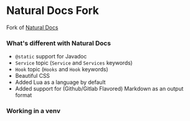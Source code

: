 Natural Docs Fork
=================

Fork of [Natural Docs](http://www.naturaldocs.org/)


### What's different with Natural Docs

* `@static` support for Javadoc
* `Service` topic (`Service` and `Services` keywords)
* `Hook` topic (`Hooks` and `Hook` keywords)
* Beautiful CSS
* Added Lua as a language by default
* Added support for (Github/Gitlab Flavored) Markdown as an output format

### Working in a venv


